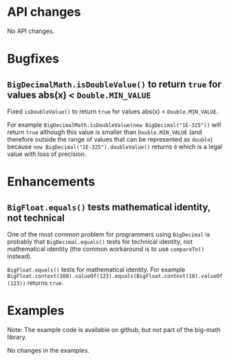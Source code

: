 # API changes

No API changes.


# Bugfixes

## `BigDecimalMath.isDoubleValue()` to return `true` for values abs(x) < `Double.MIN_VALUE` 

Fixed `isDoubleValue()` to return `true` for values abs(x) < `Double.MIN_VALUE`.

For example `BigDecimalMath.isDoubleValue(new BigDecimal("1E-325"))` will return `true`
although this value is smaller than `Double.MIN_VALUE` (and therefore outside the range of values that can be represented as `double`)
because `new BigDecimal("1E-325").doubleValue()` returns `0` which is a legal value with loss of precision.


# Enhancements

## `BigFloat.equals()` tests mathematical identity, not technical

One of the most common problem for programmers using `BigDecimal` is probably that `BigDecimal.equals()` tests for technical identity,
not mathematical identity (the common workaround is to use `compareTo()` instead).

`BigFloat.equals()` tests for mathematical identity.
For example 
`BigFloat.context(100).valueOf(123).equals(BigFloat.context(10).valueOf(123))` returns `true`.


# Examples

Note: The example code is available on github, but not part of the big-math library.

No changes in the examples.
